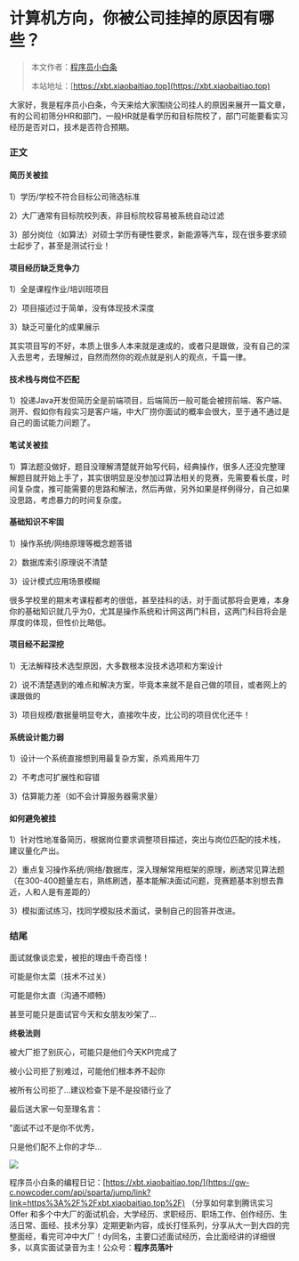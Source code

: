 # 计算机方向，你被公司挂掉的原因有哪些？

> 本文作者：[程序员小白条](https://github.com/luoye6)
>
> 本站地址：[https://xbt.xiaobaitiao.top](https://xbt.xiaobaitiao.top)

大家好，我是程序员小白条，今天来给大家围绕公司挂人的原因来展开一篇文章，有的公司初筛分HR和部门，一般HR就是看学历和目标院校了，部门可能要看实习经历是否对口，技术是否符合预期。



### 正文

#### 简历关被挂

1）学历/学校不符合目标公司筛选标准

2）大厂通常有目标院校列表，非目标院校容易被系统自动过滤

3）部分岗位（如算法）对硕士学历有硬性要求，新能源等汽车，现在很多要求硕士起步了，甚至是测试行业！

#### 项目经历缺乏竞争力

1）全是课程作业/培训班项目

2）项目描述过于简单，没有体现技术深度

3）缺乏可量化的成果展示

其实项目写的不好，本质上很多人本来就是速成的，或者只是跟做，没有自己的深入去思考，去理解过，自然而然你的观点就是别人的观点，千篇一律。

#### 技术栈与岗位不匹配

1）投递Java开发但简历全是前端项目，后端简历一般可能会被捞前端、客户端、测开、假如你有段实习是客户端，中大厂捞你面试的概率会很大，至于通不通过是自己的面试能力问题了。

#### 笔试关被挂

1）算法题没做好，题目没理解清楚就开始写代码，经典操作，很多人还没完整理解题目就开始上手了，其实很明显是没参加过算法相关的竞赛，先需要看长度，时间复杂度，推可能需要的思路和解法，然后再做，另外如果是样例得分，自己如果没思路，考虑暴力的时间复杂度。

#### 基础知识不牢固

1）操作系统/网络原理等概念题答错

2）数据库索引原理说不清楚

3）设计模式应用场景模糊

很多学校里的期末考课程都考的很低，甚至挂科的话，对于面试那将会更难，本身你的基础知识就几乎为0，尤其是操作系统和计网这两门科目，这两门科目将会是厚度的体现，但性价比略低。

#### 项目经不起深挖

1）无法解释技术选型原因，大多数根本没技术选项和方案设计

2）说不清楚遇到的难点和解决方案，毕竟本来就不是自己做的项目，或者网上的课跟做的

3）项目规模/数据量明显夸大，直接吹牛皮，比公司的项目优化还牛！

#### 系统设计能力弱

1）设计一个系统直接想到用最复杂方案，杀鸡焉用牛刀

2）不考虑可扩展性和容错

3）估算能力差（如不会计算服务器需求量）

#### 如何避免被挂

1）针对性地准备简历，根据岗位要求调整项目描述，突出与岗位匹配的技术栈，建议量化产出。

2）重点复习操作系统/网络/数据库，深入理解常用框架的原理，刷透常见算法题（在300-400题量左右，熟练刷透，基本能解决面试问题，竞赛题基本别想去靠近，人和人是有差距的）

3）模拟面试练习，找同学模拟技术面试，录制自己的回答并改进。



### 结尾

面试就像谈恋爱，被拒的理由千奇百怪！

可能是你太菜（技术不过关）

可能是你太直（沟通不顺畅）

甚至可能只是面试官今天和女朋友吵架了...

**终极法则**

被大厂拒了别灰心，可能只是他们今天KPI完成了

被小公司拒了别难过，可能他们根本养不起你

被所有公司拒了...建议检查下是不是投错行业了



最后送大家一句至理名言：

"面试不过不是你不优秀，

只是他们配不上你的才华...



![](https://pic.yupi.icu/5563/202507261151820.png)

程序员小白条的编程日记：[https://xbt.xiaobaitiao.top/](https://gw-c.nowcoder.com/api/sparta/jump/link?link=https%3A%2F%2Fxbt.xiaobaitiao.top%2F) （分享如何拿到腾讯实习 Offer 和多个中大厂的面试机会，大学经历、求职经历、职场工作、创作经历、生活日常、面经、技术分享）定期更新内容，成长打怪系列，分享从大一到大四的完整面经，看完可冲中大厂！dy同名，主要口述面试经历，会比面经讲的详细很多，以真实面试录音为主！公众号：**程序员落叶**